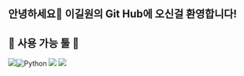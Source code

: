## 안녕하세요👋 이길원의 Git Hub에 오신걸 환영합니다!

## 🔭 사용 가능 툴 🔭
<img src="https://img.shields.io/badge/Arduino-00979D?style=flat-for-the-badge&logo=Arduino&logoColor=white"/><img alt="Python" src ="https://img.shields.io/badge/Python-3776AB.svg?&style=for-the-badge&logo=Python&logoColor=white"/>
<img src="https://img.shields.io/badge/Arduino-00979D?style=flat-square&logo=Arduino&logoColor=white"/> <img src="https://img.shields.io/badge/Arduino-00979D?style=flat-square&logo=Arduino&logoColor=white"/>



<!--
**ROADwon/ROADwon** is a ✨ _special_ ✨ repository because its `README.md` (this file) appears on your GitHub profile.

Here are some ideas to get you started:

- 🔭 I’m currently working on ...
- 🌱 I’m currently learning ...
- 👯 I’m looking to collaborate on ...
- 🤔 I’m looking for help with ...
- 💬 Ask me about ...
- 📫 How to reach me: ...
- 😄 Pronouns: ...
- ⚡ Fun fact: ...
-->
